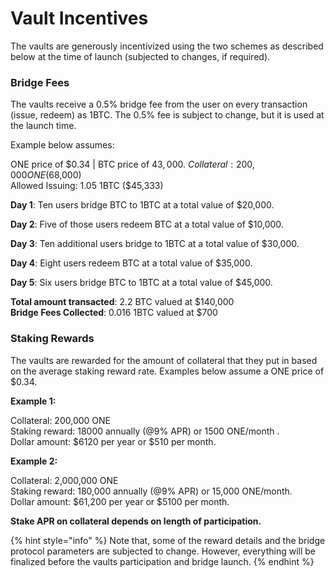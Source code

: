 # Vault Incentives

The vaults are generously incentivized using the two schemes as described below at the time of launch (subjected to changes, if required).&#x20;

### Bridge Fees

The vaults receive a 0.5% bridge fee from the user on every transaction (issue, redeem) as 1BTC. The 0.5% fee is subject to change, but it is used at the launch time.&#x20;

Example below assumes:

ONE price of $0.34 | BTC price of $43,000.\
Collateral: 200,000 ONE ($68,000)\
Allowed Issuing: 1.05 1BTC ($45,333)

&#x20; **Day 1**: Ten users bridge BTC to 1BTC at a total value of $20,000.

&#x20; **Day 2**: Five of those users redeem BTC at a total value of $10,000.

&#x20; **Day 3**: Ten additional users bridge to 1BTC at a total value of $30,000.

&#x20; **Day 4**: Eight users redeem BTC at a total value of $35,000.

&#x20; **Day 5**: Six users bridge BTC to 1BTC at a total value of $45,000.

**Total amount transacted**: 2.2 BTC valued at $140,000\
**Bridge Fees Collected**: 0.016 1BTC valued at $700

### Staking Rewards

The vaults are rewarded for the amount of collateral that they put in based on the average staking reward rate. Examples below assume a ONE price of $0.34.

**Example 1:**

Collateral: 200,000 ONE\
Staking reward: 18000 annually (@9% APR) or 1500 ONE/month .\
Dollar amount: $6120 per year or $510 per month.

**Example 2:**

Collateral: 2,000,000 ONE\
Staking reward: 180,000 annually (@9% APR) or 15,000 ONE/month.\
Dollar amount: $61,200 per year or $5100 per month.

**Stake APR on collateral depends on length of participation.**&#x20;

{% hint style="info" %}
Note that, some of the reward details and the bridge protocol parameters are subjected to change. However, everything will be finalized before the vaults participation and bridge launch.
{% endhint %}
